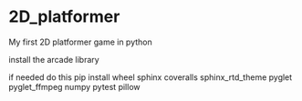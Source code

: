 # 2D_platformer
My first 2D platformer game in python

install the arcade library

if needed do this
pip install wheel sphinx coveralls sphinx_rtd_theme pyglet pyglet_ffmpeg numpy pytest pillow
